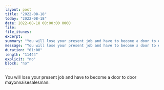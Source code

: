 ```yaml
---
layout: post
title: "2022-08-18"
today: "2022-08-18"
date: 2022-08-18 00:00:00 0000
file:
file_itunes:
excerpt:
summary: "You will lose your present job and have to become a door to door mayonnaisesalesman."
message: "You will lose your present job and have to become a door to door mayonnaisesalesman."
duration: "01:00"
length: "11444"
explicit: "no"
block: "no"
---
```

You will lose your present job and have to become a door to door mayonnaisesalesman.

